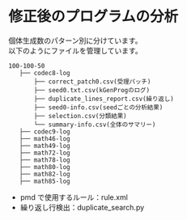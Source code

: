 # 修正後のプログラムの分析

個体生成数のパターン別に分けています。 <br>
以下のようにファイルを管理しています。

```
100-100-50
   ├── codec8-log
       ├── correct_patch0.csv(受理パッチ)
       ├── seed0.txt.csv(kGenProgのログ)
       ├── duplicate_lines_report.csv(繰り返し)
       ├── seed0-info.csv(seedごとの分析結果)
       ├── selection.csv(分類結果)
       └── summary-info.csv(全体のサマリー)
   ├── codec9-log
   ├── math46-log
   ├── math49-log
   ├── math72-log
   ├── math78-log
   ├── math80-log
   ├── math82-log
   ├── math85-log

```

- pmd で使用するルール：rule.xml
- 繰り返し行検出：duplicate_search.py
